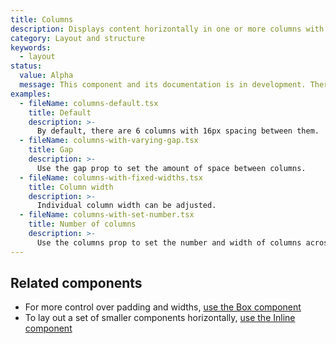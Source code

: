 ```yaml
---
title: Columns
description: Displays content horizontally in one or more columns with equal spacing between.
category: Layout and structure
keywords:
  - layout
status:
  value: Alpha
  message: This component and its documentation is in development. There could be breaking changes made to it in a non-major release of Polaris. Please use with caution.
examples:
  - fileName: columns-default.tsx
    title: Default
    description: >-
      By default, there are 6 columns with 16px spacing between them.
  - fileName: columns-with-varying-gap.tsx
    title: Gap
    description: >-
      Use the gap prop to set the amount of space between columns.
  - fileName: columns-with-fixed-widths.tsx
    title: Column width
    description: >-
      Individual column width can be adjusted.
  - fileName: columns-with-set-number.tsx
    title: Number of columns
    description: >-
      Use the columns prop to set the number and width of columns across breakpoints.
---
```


## Related components

- For more control over padding and widths, [use the Box component](https://polaris.shopify.com/components/box)
- To lay out a set of smaller components horizontally, [use the Inline component](https://polaris.shopify.com/components/inline)
